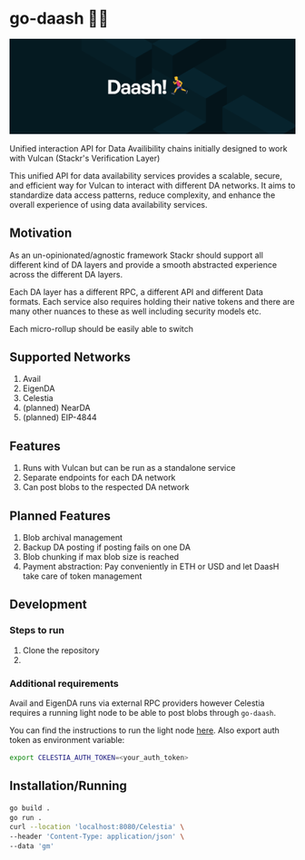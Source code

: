 # go-daash 🏃‍♂️

![cover](./assets/cover.png)

Unified interaction API for Data Availibility chains initially designed to work with Vulcan (Stackr's Verification Layer)

This unified API for data availability services provides a scalable, secure, and efficient way for Vulcan to interact with different DA networks. It aims to standardize data access patterns, reduce complexity, and enhance the overall experience of using data availability services.

## Motivation

As an un-opinionated/agnostic framework Stackr should support all different kind of DA layers and provide a smooth abstracted experience across the different DA layers.

Each DA layer has a different RPC, a different API and different Data formats. Each service also requires holding their native tokens and there are many other nuances to these as well including security models etc.

Each micro-rollup should be easily able to switch

## Supported Networks

1. Avail
2. EigenDA
3. Celestia
4. (planned) NearDA
5. (planned) EIP-4844

## Features

1. Runs with Vulcan but can be run as a standalone service
2. Separate endpoints for each DA network
3. Can post blobs to the respected DA network

## Planned Features

1. Blob archival management
2. Backup DA posting if posting fails on one DA
3. Blob chunking if max blob size is reached
4. Payment abstraction: Pay conveniently in ETH or USD and let DaasH take care of token management

## Development

### Steps to run

1. Clone the repository
2.

### Additional requirements

Avail and EigenDA runs via external RPC providers however Celestia requires a running light node to be able to post blobs through `go-daash`.

You can find the instructions to run the light node [here](https://docs.celestia.org/developers/node-tutorial).
Also export auth token as environment variable:

```bash
export CELESTIA_AUTH_TOKEN=<your_auth_token>
```

## Installation/Running

```bash
go build .
go run .
curl --location 'localhost:8080/Celestia' \
--header 'Content-Type: application/json' \
--data 'gm'
```

